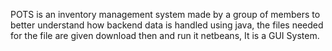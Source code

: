 POTS is an inventory management system made by a group of members to better understand how backend data is handled using java, the files needed for the file are given download then and run it netbeans, It is a GUI System.
